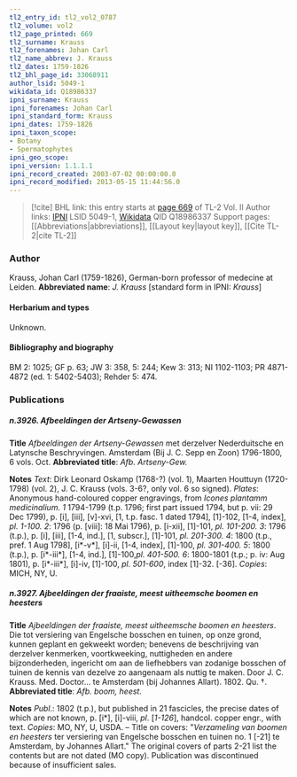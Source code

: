 ```yaml
---
tl2_entry_id: tl2_vol2_0787
tl2_volume: vol2
tl2_page_printed: 669
tl2_surname: Krauss
tl2_forenames: Johan Carl
tl2_name_abbrev: J. Krauss
tl2_dates: 1759-1826
tl2_bhl_page_id: 33068911
author_lsid: 5049-1
wikidata_id: Q18986337
ipni_surname: Krauss
ipni_forenames: Johan Carl
ipni_standard_form: Krauss
ipni_dates: 1759-1826
ipni_taxon_scope: 
- Botany
- Spermatophytes
ipni_geo_scope: 
ipni_version: 1.1.1.1
ipni_record_created: 2003-07-02 00:00:00.0
ipni_record_modified: 2013-05-15 11:44:56.0
---
```


> [!cite] BHL link: this entry starts at [page 669](https://www.biodiversitylibrary.org/page/33068911) of TL-2 Vol. II
> Author links: [IPNI](https://www.ipni.org/a/5049-1) LSID 5049-1, [Wikidata](https://www.wikidata.org/wiki/Q18986337) QID Q18986337
> Support pages: [[Abbreviations|abbreviations]], [[Layout key|layout key]], [[Cite TL-2|cite TL-2]]

### Author

Krauss, Johan Carl (1759-1826), German-born professor of medecine at Leiden. 
**Abbreviated name**: *J. Krauss* \[standard form in IPNI: *Krauss*\]

#### Herbarium and types

Unknown.

#### Bibliography and biography

BM 2: 1025; GF p. 63; JW 3: 358, 5: 244; Kew 3: 313; NI 1102-1103; PR 4871-4872 (ed. 1: 5402-5403); Rehder 5: 474.

### Publications

##### n.3926. Afbeeldingen der Artseny-Gewassen

**Title**
*Afbeeldingen der Artseny-Gewassen* met derzelver Nederduitsche en Latynsche Beschryvingen. Amsterdam (Bij J. C. Sepp en Zoon) 1796-1800, 6 vols. Oct.
**Abbreviated title**: *Afb. Artseny-Gew.*

**Notes**
*Text*: Dirk Leonard Oskamp (1768-?) (vol. 1), Maarten Houttuyn (1720-1798) (vol. 2), J. C. Krauss (vols. 3-6?, only vol. 6 so signed).
*Plates*: Anonymous hand-coloured copper engravings, from *Icones plantamm medicinalium*.
*1* 1794-1799 (t.p. 1796; first part issued 1794, but p. vii: 29 Dec 1799), p. \[i\], \[iii\], \[v\]-xvi, \[1, t.p. fasc. 1 dated 1794\], \[1\]-102, \[1-4, index\], *pl. 1-100.*
*2*: 1796 (p. \[viii\]: 18 Mai 1796), p. \[i-xii\], \[1\]-101, *pl. 101-200.*
*3*: 1796 (t.p.), p. \[i\], \[iii\], \[1-4, ind.\], \[1, subscr.\], \[1\]-101, *pl. 201-300.*
*4*: 1800 (t.p., pref. 1 Aug 1798\], \[i\*-v\*\], \[i\]-ii, \[1-4, index\], \[1\]-100, *pl. 301-400.*
*5*: 1800 (t.p.), p. \[i\*-iii\*\], \[1-4, ind.\], \[1\]-100,*pl. 401-500.*
*6*: 1800-1801 (t.p.; p. iv: Aug 1801), p. \[i\*-iii\*\], \[i\]-iv, \[1\]-100, *pl. 501-600*, index \[1\]-32. \[-36\].
*Copies*: MICH, NY, U.

##### n.3927. Ajbeeldingen der fraaiste, meest uitheemsche boomen en heesters

**Title**
*Ajbeeldingen der fraaiste, meest uitheemsche boomen en heesters*. Die tot versiering van Engelsche bosschen en tuinen, op onze grond, kunnen geplant en gekweekt worden; benevens de beschrijving van derzelver kenmerken, voortkweeking, nuttigheden en andere bijzonderheden, ingericht om aan de liefhebbers van zodanige bosschen of tuinen de kennis van dezelve zo aangenaam als nuttig te maken. Door J. C. Krauss. Med. Doctor... te Amsterdam (bij Johannes Allart). 1802. Qu. †.
**Abbreviated title**: *Afb. boom, heest.*

**Notes**
*Publ*.: 1802 (t.p.), but published in 21 fascicles, the precise dates of which are not known, p. \[i\*\], \[i\]-viii, *pl*. \[*1-126*\], handcol. copper engr., with text. *Copies*: MO, NY, U, USDA. – Title on covers: "*Verzameling van boomen en heesters* ter versiering van Engelsche bosschen en tuinen no. 1 \[-21\] te Amsterdam, by Johannes Allart." The original covers of parts 2-21 list the contents but are not dated (MO copy). Publication was discontinued because of insufficient sales.

